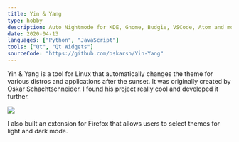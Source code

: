 ```yaml
---
title: Yin & Yang
type: hobby
description: Auto Nightmode for KDE, Gnome, Budgie, VSCode, Atom and more
date: 2020-04-13
languages: ["Python", "JavaScript"]
tools: ["Qt", "Qt Widgets"]
sourceCode: "https://github.com/oskarsh/Yin-Yang"
---
```


Yin & Yang is a tool for Linux that automatically changes the theme for various distros and applications after the sunset.
It was originally created by Oskar Schachtschneider. I found his project really cool and developed it further.

![](@assets/projects/yin-yang.png)

I also built an extension for Firefox that allows users to select themes for light and dark mode.

